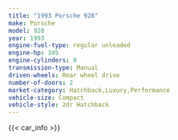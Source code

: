 ```yaml
---
title: "1993 Porsche 928"
make: Porsche
model: 928
year: 1993
engine-fuel-type: regular unleaded
engine-hp: 345
engine-cylinders: 8
transmission-type: Manual
driven-wheels: Rear wheel drive
number-of-doors: 2
market-category: Hatchback,Luxury,Performance
vehicle-size: Compact
vehicle-style: 2dr Hatchback
---
```


{{< car_info >}}
